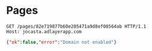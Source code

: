 # Pages
```http
GET /pages/82e719877b60e205471a9d8ef00564ab HTTP/1.1
Host: jocasta.adlayerapp.com
```

```json
{"ok":false,"error":"Domain not enabled"}
```